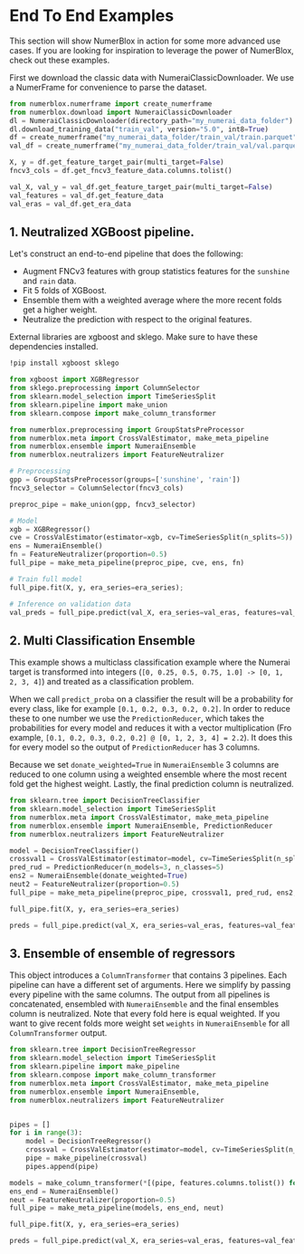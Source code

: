 # End To End Examples

This section will show NumerBlox in action for some more advanced use cases. If you are looking for inspiration to leverage the power of NumerBlox, check out these examples.

First we download the classic data with NumeraiClassicDownloader. We use a NumerFrame for convenience to parse the dataset.

```py
from numerblox.numerframe import create_numerframe
from numerblox.download import NumeraiClassicDownloader
dl = NumeraiClassicDownloader(directory_path="my_numerai_data_folder")
dl.download_training_data("train_val", version="5.0", int8=True)
df = create_numerframe("my_numerai_data_folder/train_val/train.parquet")
val_df = create_numerframe("my_numerai_data_folder/train_val/val.parquet")

X, y = df.get_feature_target_pair(multi_target=False)
fncv3_cols = df.get_fncv3_feature_data.columns.tolist()

val_X, val_y = val_df.get_feature_target_pair(multi_target=False)
val_features = val_df.get_feature_data
val_eras = val_df.get_era_data
```

## 1. Neutralized XGBoost pipeline.

Let's construct an end-to-end pipeline that does the following:
- Augment FNCv3 features with group statistics features for the `sunshine` and `rain` data.
- Fit 5 folds of XGBoost.
- Ensemble them with a weighted average where the more recent folds get a higher weight.
- Neutralize the prediction with respect to the original features.

External libraries are xgboost and sklego. Make sure to have these dependencies installed.

```bash
!pip install xgboost sklego
```

```py
from xgboost import XGBRegressor
from sklego.preprocessing import ColumnSelector
from sklearn.model_selection import TimeSeriesSplit
from sklearn.pipeline import make_union
from sklearn.compose import make_column_transformer

from numerblox.preprocessing import GroupStatsPreProcessor
from numerblox.meta import CrossValEstimator, make_meta_pipeline
from numerblox.ensemble import NumeraiEnsemble
from numerblox.neutralizers import FeatureNeutralizer

# Preprocessing
gpp = GroupStatsPreProcessor(groups=['sunshine', 'rain'])
fncv3_selector = ColumnSelector(fncv3_cols)

preproc_pipe = make_union(gpp, fncv3_selector)

# Model
xgb = XGBRegressor()
cve = CrossValEstimator(estimator=xgb, cv=TimeSeriesSplit(n_splits=5))
ens = NumeraiEnsemble()
fn = FeatureNeutralizer(proportion=0.5)
full_pipe = make_meta_pipeline(preproc_pipe, cve, ens, fn)

# Train full model
full_pipe.fit(X, y, era_series=era_series);

# Inference on validation data
val_preds = full_pipe.predict(val_X, era_series=val_eras, features=val_features)
```

## 2. Multi Classification Ensemble

This example shows a multiclass classification example where the Numerai target is transformed into integers (`[0, 0.25, 0.5, 0.75, 1.0] -> [0, 1, 2, 3, 4]`) and treated as a classification problem. 

When we call `predict_proba` on a classifier the result will be a probability for every class, like for example `[0.1, 0.2, 0.3, 0.2, 0.2]`. In order to reduce these to one number we use the `PredictionReducer`, which takes the probabilities for every model and reduces it with a vector multiplication (Fro example, `[0.1, 0.2, 0.3, 0.2, 0.2] @ [0, 1, 2, 3, 4] = 2.2`). It does this for every model so the output of `PredictionReducer` has 3 columns. 

Because we set `donate_weighted=True` in `NumeraiEnsemble` 3 columns are reduced to one column using a weighted ensemble where the most recent fold get the highest weight. Lastly, the final prediction column is neutralized.

```py
from sklearn.tree import DecisionTreeClassifier
from sklearn.model_selection import TimeSeriesSplit
from numerblox.meta import CrossValEstimator, make_meta_pipeline
from numerblox.ensemble import NumeraiEnsemble, PredictionReducer
from numerblox.neutralizers import FeatureNeutralizer

model = DecisionTreeClassifier()
crossval1 = CrossValEstimator(estimator=model, cv=TimeSeriesSplit(n_splits=3), predict_func='predict_proba')
pred_rud = PredictionReducer(n_models=3, n_classes=5)
ens2 = NumeraiEnsemble(donate_weighted=True)
neut2 = FeatureNeutralizer(proportion=0.5)
full_pipe = make_meta_pipeline(preproc_pipe, crossval1, pred_rud, ens2, neut2)

full_pipe.fit(X, y, era_series=era_series)

preds = full_pipe.predict(val_X, era_series=val_eras, features=val_features)
```

## 3. Ensemble of ensemble of regressors

This object introduces a `ColumnTransformer` that contains 3 pipelines. Each pipeline can have a different set of arguments. Here we simplify by passing every pipeline with the same columns. 
The output from all pipelines is concatenated, ensembled with `NumeraiEnsemble` and the final ensembles column is neutralized. Note that every fold here is equal weighted. If you want to give recent folds more weight set `weights` in `NumeraiEnsemble` for all `ColumnTransformer` output.

```py
from sklearn.tree import DecisionTreeRegressor
from sklearn.model_selection import TimeSeriesSplit
from sklearn.pipeline import make_pipeline
from sklearn.compose import make_column_transformer
from numerblox.meta import CrossValEstimator, make_meta_pipeline
from numerblox.ensemble import NumeraiEnsemble,
from numerblox.neutralizers import FeatureNeutralizer


pipes = []
for i in range(3):
    model = DecisionTreeRegressor()
    crossval = CrossValEstimator(estimator=model, cv=TimeSeriesSplit(n_splits=5), predict_func='predict')
    pipe = make_pipeline(crossval)
    pipes.append(pipe)

models = make_column_transformer(*[(pipe, features.columns.tolist()) for pipe in pipes])
ens_end = NumeraiEnsemble()
neut = FeatureNeutralizer(proportion=0.5)
full_pipe = make_meta_pipeline(models, ens_end, neut)

full_pipe.fit(X, y, era_series=era_series)

preds = full_pipe.predict(val_X, era_series=val_eras, features=val_features)
```
